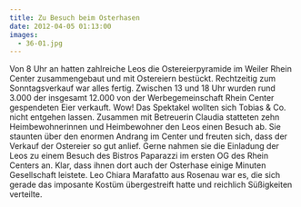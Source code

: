 ```yaml
---
title: Zu Besuch beim Osterhasen
date: 2012-04-05 01:13:00
images:
  - 36-01.jpg
---
```


Von 8 Uhr an hatten zahlreiche Leos die Ostereierpyramide im Weiler Rhein Center zusammengebaut und mit Ostereiern bestückt. Rechtzeitig zum Sonntagsverkauf war alles fertig. Zwischen 13 und 18 Uhr wurden rund 3.000 der insgesamt 12.000 von der Werbegemeinschaft Rhein Center gespendeten Eier verkauft. Wow! Das Spektakel wollten sich Tobias & Co. nicht entgehen lassen. Zusammen mit Betreuerin Claudia statteten zehn Heimbewohnerinnen und Heimbewohner den Leos einen Besuch ab. Sie staunten über den enormen Andrang im Center und freuten sich, dass der Verkauf der Ostereier so gut anlief. Gerne nahmen sie die Einladung der Leos zu einem Besuch des Bistros Paparazzi im ersten OG des Rhein Centers an. Klar, dass ihnen dort auch der Osterhase einige Minuten Gesellschaft leistete. Leo Chiara Marafatto aus Rosenau war es, die sich gerade das imposante Kostüm übergestreift hatte und reichlich Süßigkeiten verteilte.
